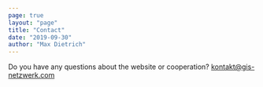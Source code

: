 ```yaml
---
page: true
layout: "page"
title: "Contact"
date: "2019-09-30"
author: "Max Dietrich"
---
```


Do you have any questions about the website or cooperation? kontakt@gis-netzwerk.com

